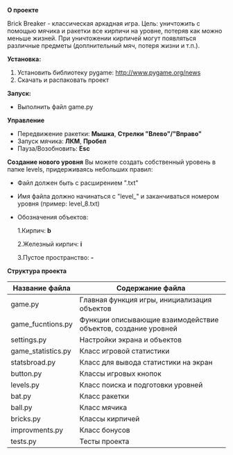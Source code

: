**О проекте**

Brick Breaker - классическая аркадная игра.
Цель: уничтожить с помощью мячика и ракетки все кирпичи на уровне, потеряв как можно меньше жизней.
При уничтожении кирпичей могут появляться различные предметы (доплнительный мяч, потеря жизни и т.п.).

**Установка:**
1. Установить библиотеку pygame: <http://www.pygame.org/news>
2. Скачать и распаковать проект

**Запуск:**
* Выполнить файл game.py

**Управление**
* Передвижение ракетки: **Мышка**, **Стрелки "Влево"/"Вправо"** 
* Запуск мячика: **ЛКМ**, **Пробел**
* Пауза/Возобновить: **Esc**

**Создание нового уровня**
Вы можете создать собственный уровень в папке levels, придерживаясь небольших правил:
* Файл должен быть с расширением ".txt"
* Имя файла должно начинаться с "level_" и заканчиваться номером уровня (пример: level_8.txt)
* Обозначения объектов:

  1.Кирпич: **b** 
  
  2.Железный кирпич: **i** 
  
  3.Пустое пространство: **-**
  
**Структура проекта**

Название файла     | Содержание файла
-------------------|--------------------
game.py            | Главная функция игры, инициализация объектов
game_fucntions.py  | Функции описывающие взаимодействие объектов, создание уровней
settings.py        | Настройки экрана и объектов
game_statistics.py | Класс игровой статистики
statsbroad.py      | Класс для вывода статистики на экран
button.py          | Классы игровых кнопок
levels.py          | Класс поиска и подготовки уровней
bat.py             | Класс ракетки
ball.py            | Класс мячика
bricks.py          | Классы кирпичей
improvments.py     | Класс бонусов
tests.py           | Тесты проекта

  
  
 

